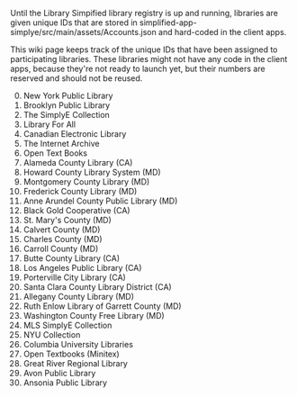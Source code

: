 Until the Library Simpified library registry is up and running, libraries are given unique IDs that are stored in simplified-app-simplye/src/main/assets/Accounts.json and hard-coded in the client apps.

This wiki page keeps track of the unique IDs that have been assigned to participating libraries. These libraries might not have any code in the client apps, because they're not ready to launch yet, but their numbers are reserved and should not be reused.

0. New York Public Library
1. Brooklyn Public Library
2. The SimplyE Collection
3. Library For All
4. Canadian Electronic Library
5. The Internet Archive
6. Open Text Books
7. Alameda County Library (CA)
8. Howard County Library System (MD)
9. Montgomery County Library (MD)
10. Frederick County Library (MD)
11. Anne Arundel County Public Library (MD)
12. Black Gold Cooperative (CA)
13. St. Mary's County (MD)
14. Calvert County (MD)
15. Charles County (MD)
16. Carroll County (MD)
17. Butte County Library (CA)
18. Los Angeles Public Library (CA)
19. Porterville City Library (CA)
20. Santa Clara County Library District (CA)
21. Allegany County Library (MD)
22. Ruth Enlow Library of Garrett County (MD)
23. Washington County Free Library (MD)
24. MLS SimplyE Collection
25. NYU Collection
26. Columbia University Libraries
27. Open Textbooks (Minitex)
28. Great River Regional Library
29. Avon Public Library
30. Ansonia Public Library